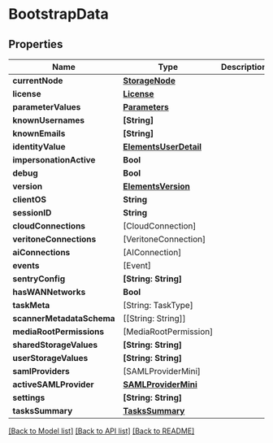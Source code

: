 # BootstrapData

## Properties

Name | Type | Description | Notes
------------ | ------------- | ------------- | -------------
**currentNode** | [**StorageNode**](StorageNode.md) |  | 
**license** | [**License**](License.md) |  | 
**parameterValues** | [**Parameters**](Parameters.md) |  | 
**knownUsernames** | **[String]** |  | 
**knownEmails** | **[String]** |  | 
**identityValue** | [**ElementsUserDetail**](ElementsUserDetail.md) |  | [optional] 
**impersonationActive** | **Bool** |  | 
**debug** | **Bool** |  | 
**version** | [**ElementsVersion**](ElementsVersion.md) |  | 
**clientOS** | **String** |  | 
**sessionID** | **String** |  | 
**cloudConnections** | [CloudConnection] |  | 
**veritoneConnections** | [VeritoneConnection] |  | 
**aiConnections** | [AIConnection] |  | 
**events** | [Event] |  | 
**sentryConfig** | **[String: String]** |  | 
**hasWANNetworks** | **Bool** |  | 
**taskMeta** | [String: TaskType] |  | 
**scannerMetadataSchema** | [[String: String]] |  | 
**mediaRootPermissions** | [MediaRootPermission] |  | 
**sharedStorageValues** | **[String: String]** |  | 
**userStorageValues** | **[String: String]** |  | 
**samlProviders** | [SAMLProviderMini] |  | 
**activeSAMLProvider** | [**SAMLProviderMini**](SAMLProviderMini.md) |  | [optional] 
**settings** | **[String: String]** |  | 
**tasksSummary** | [**TasksSummary**](TasksSummary.md) |  | [optional] 

[[Back to Model list]](../#documentation-for-models) [[Back to API list]](../#documentation-for-api-endpoints) [[Back to README]](../)


